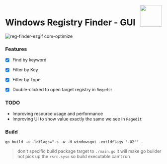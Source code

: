 <img src="winres/reg-finder.ico" align="right" height="70" />

# Windows Registry Finder - GUI


![reg-finder-ezgif com-optimize](https://github.com/user-attachments/assets/d8cfd0a3-bce5-4148-861f-85eac662701b)



### Features

- [x] Find by keyword
- [x] Filter by Key
- [x] Filter by Type
- [x] Double-clicked to open target registry in `Regedit`


### TODO

- Improving resource usage and performance
- Improving UI to show value exactly the same we see in `Regedit`


### Build

```
go build -a -ldflags="-s -w -H windowsgui -extldflags '-O2'" .
```

> don't specific build package target to `./main.go` it will make go builder not pick up the `rsrc.syso` so build executable can't run  
